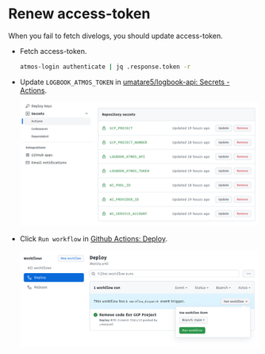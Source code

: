 # Renew access-token

When you fail to fetch divelogs, you should update access-token.

- Fetch access-token.

  ```bash
  atmos-login authenticate | jq .response.token -r
  ```

- Update `LOGBOOK_ATMOS_TOKEN` in [umatare5/logbook-api: Secrets - Actions](https://github.com/umatare5/logbook-api/settings/secrets/actions).

  ![Secrets](./images/secrets.png)

- Click `Run workflow` in [Github Actions: Deploy](https://github.com/umatare5/logbook-api/actions/workflows/deploy.yml).

  ![Workflows](./images/workflows.png)
